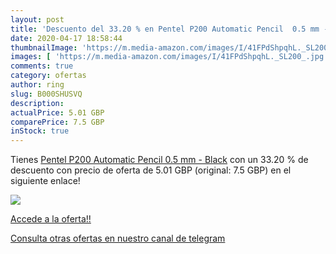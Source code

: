 ```yaml
---
layout: post
title: 'Descuento del 33.20 % en Pentel P200 Automatic Pencil  0.5 mm - B'
date: 2020-04-17 18:58:44
thumbnailImage: 'https://m.media-amazon.com/images/I/41FPdShpqhL._SL200_.jpg'
images: [ 'https://m.media-amazon.com/images/I/41FPdShpqhL._SL200_.jpg' ]
comments: true
category: ofertas
author: ring
slug: B000SHUSVQ
description:
actualPrice: 5.01 GBP
comparePrice: 7.5 GBP
inStock: true
---
```


Tienes [Pentel P200 Automatic Pencil  0.5 mm - Black](https://www.amazon.com/dp/B000SHUSVQ/?tag=redken08-20) con un 33.20 % de descuento con precio de oferta de 5.01 GBP (original: 7.5 GBP) en el siguiente enlace!

[![](https://m.media-amazon.com/images/I/41FPdShpqhL._SL200_.jpg)](https://www.amazon.com/dp/B000SHUSVQ/?tag=redken08-20)

[Accede a la oferta!!](https://www.amazon.com/dp/B000SHUSVQ/?tag=redken08-20)

[Consulta otras ofertas en nuestro canal de telegram](https://t.me/s/ofertas25)
